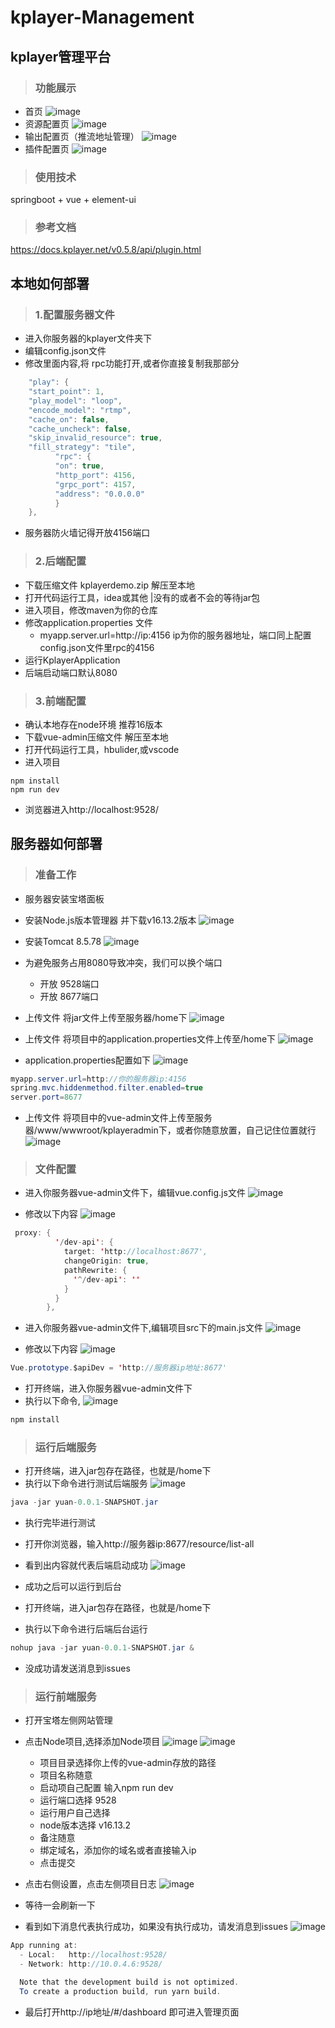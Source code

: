 # kplayer-Management
## kplayer管理平台
> ### 功能展示
  + 首页
  ![image](https://github.com/dooooongyuan/kplayer-Management/assets/128032721/bac23270-ea88-492f-9829-2c264978bf27)
  + 资源配置页
  ![image](https://github.com/dooooongyuan/kplayer-Management/assets/128032721/816310fb-9849-4b4f-a51d-3a92dfa0cfaa)
  + 输出配置页（推流地址管理）
  ![image](https://github.com/dooooongyuan/kplayer-Management/assets/128032721/deccaea8-febe-40c2-84ec-37fe9fb8a3be)
  + 插件配置页
  ![image](https://github.com/dooooongyuan/kplayer-Management/assets/128032721/0a5166c4-d543-40b7-992f-b3d7878e4b8d)
> ### 使用技术
springboot + vue + element-ui
> ### 参考文档
https://docs.kplayer.net/v0.5.8/api/plugin.html
## 本地如何部署
> ### 1.配置服务器文件
   + 进入你服务器的kplayer文件夹下
   + 编辑config.json文件
   + 修改里面内容,将 rpc功能打开,或者你直接复制我那部分
```java
    "play": {
    "start_point": 1,
    "play_model": "loop",
    "encode_model": "rtmp",
    "cache_on": false,
    "cache_uncheck": false,
    "skip_invalid_resource": true,
    "fill_strategy": "tile",
          "rpc": {
          "on": true,
          "http_port": 4156,
          "grpc_port": 4157,
          "address": "0.0.0.0"
          }
    },
```
   + 服务器防火墙记得开放4156端口
> ### 2.后端配置

+ 下载压缩文件  kplayerdemo.zip 解压至本地
+ 打开代码运行工具，idea或其他   |没有的或者不会的等待jar包
+ 进入项目，修改maven为你的仓库
+ 修改application.properties 文件
   + myapp.server.url=http://ip:4156    ip为你的服务器地址，端口同上配置config.json文件里rpc的4156
+ 运行KplayerApplication
+ 后端启动端口默认8080

> ### 3.前端配置
+ 确认本地存在node环境 推荐16版本
+ 下载vue-admin压缩文件 解压至本地
+ 打开代码运行工具，hbulider,或vscode
+ 进入项目
```
npm install 
npm run dev 
```
+ 浏览器进入http://localhost:9528/
## 服务器如何部署
> ### 准备工作
+ 服务器安装宝塔面板
+ 安装Node.js版本管理器 并下载v16.13.2版本
![image](https://github.com/dooooongyuan/kplayer-Management/assets/128032721/62c32d1b-f2e9-4671-acfa-406c79195e30)

+ 安装Tomcat 8.5.78
![image](https://github.com/dooooongyuan/kplayer-Management/assets/128032721/53537699-1ec6-43d3-8f81-a4ad8ea5edc7)

+ 为避免服务占用8080导致冲突，我们可以换个端口
   + 开放 9528端口
   + 开放	8677端口
+ 上传文件 将jar文件上传至服务器/home下
![image](https://github.com/dooooongyuan/kplayer-Management/assets/128032721/c1b71596-1621-4cef-813d-1e4e67e9d041)

+ 上传文件 将项目中的application.properties文件上传至/home下
![image](https://github.com/dooooongyuan/kplayer-Management/assets/128032721/7c2c8b55-c5ae-4c47-839d-8105efa2d4a4)

+ application.properties配置如下
![image](https://github.com/dooooongyuan/kplayer-Management/assets/128032721/eca3df12-12f5-47b4-8f56-ea0c7e88bfbb)

```java
myapp.server.url=http://你的服务器ip:4156
spring.mvc.hiddenmethod.filter.enabled=true
server.port=8677
```
+ 上传文件 将项目中的vue-admin文件上传至服务器/www/wwwroot/kplayeradmin下，或者你随意放置，自己记住位置就行
![image](https://github.com/dooooongyuan/kplayer-Management/assets/128032721/33b5af09-88f8-47f2-8cbe-5e7f3bb5a209)

> ### 文件配置
+ 进入你服务器vue-admin文件下，编辑vue.config.js文件
![image](https://github.com/dooooongyuan/kplayer-Management/assets/128032721/67e66fd7-7e5f-4f9e-aa18-ee81afa978fd)

+ 修改以下内容
![image](https://github.com/dooooongyuan/kplayer-Management/assets/128032721/8a982959-73b2-45d0-b2a0-b798d248c2cf)

```java
 proxy: {
          '/dev-api': {
            target: 'http://localhost:8677',
            changeOrigin: true,
            pathRewrite: {
              '^/dev-api': ''
            }
          }
        },
```
+ 进入你服务器vue-admin文件下,编辑项目src下的main.js文件
![image](https://github.com/dooooongyuan/kplayer-Management/assets/128032721/cd948174-2c3b-4001-a662-8926737da0e3)

+ 修改以下内容
![image](https://github.com/dooooongyuan/kplayer-Management/assets/128032721/0cab68af-442e-47f6-b624-93a577eed62b)

```java
Vue.prototype.$apiDev = 'http://服务器ip地址:8677'
```
+ 打开终端，进入你服务器vue-admin文件下
+ 执行以下命令,
![image](https://github.com/dooooongyuan/kplayer-Management/assets/128032721/965ff426-694c-4ea7-88e0-30e86f346437)

```java
npm install 
```
> ### 运行后端服务
+ 打开终端，进入jar包存在路径，也就是/home下
+ 执行以下命令进行测试后端服务
![image](https://github.com/dooooongyuan/kplayer-Management/assets/128032721/6f0ffd03-34ba-4707-ad84-08e4d3cdcb07)

```java
java -jar yuan-0.0.1-SNAPSHOT.jar
```
+ 执行完毕进行测试
+ 打开你浏览器，输入http://服务器ip:8677/resource/list-all
+ 看到出内容就代表后端启动成功
![image](https://github.com/dooooongyuan/kplayer-Management/assets/128032721/d48acde5-1749-4a87-b089-afe465483879)

+ 成功之后可以运行到后台
+ 打开终端，进入jar包存在路径，也就是/home下
+  执行以下命令进行后端后台运行
```java
nohup java -jar yuan-0.0.1-SNAPSHOT.jar &
```
+ 没成功请发送消息到issues
> ### 运行前端服务
+ 打开宝塔左侧网站管理
+ 点击Node项目,选择添加Node项目
![image](https://github.com/dooooongyuan/kplayer-Management/assets/128032721/1c3936f8-0e75-431c-a772-c392485bfe29)
![image](https://github.com/dooooongyuan/kplayer-Management/assets/128032721/3f2dfc74-25e5-4d94-b896-94482e3699ef)

   + 项目目录选择你上传的vue-admin存放的路径
   + 项目名称随意
   + 启动项自己配置 输入npm run dev
   + 运行端口选择 9528
   + 运行用户自己选择
   + node版本选择 v16.13.2
   + 备注随意
   + 绑定域名，添加你的域名或者直接输入ip
   + 点击提交
+ 点击右侧设置，点击左侧项目日志
![image](https://github.com/dooooongyuan/kplayer-Management/assets/128032721/b579fe6b-087b-4add-bae2-705f5c1a1443)

+ 等待一会刷新一下
+ 看到如下消息代表执行成功，如果没有执行成功，请发消息到issues
![image](https://github.com/dooooongyuan/kplayer-Management/assets/128032721/b6c2fa99-8b1d-4936-84cf-caafcf2183e2)

```java
App running at:
  - Local:   http://localhost:9528/ 
  - Network: http://10.0.4.6:9528/

  Note that the development build is not optimized.
  To create a production build, run yarn build.
```
+ 最后打开http://ip地址/#/dashboard 即可进入管理页面



